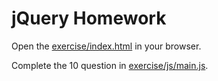 # jQuery Homework

Open the [exercise/index.html](exercise/index.html) in your browser.

Complete the 10 question in [exercise/js/main.js](exercise/js/main.js).
